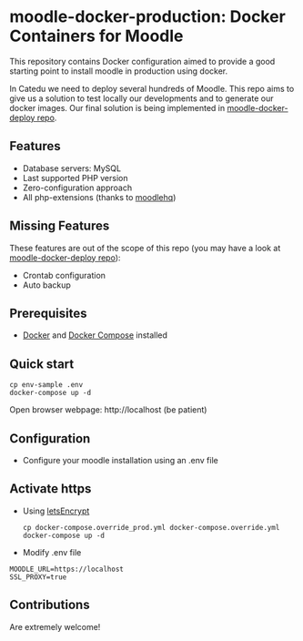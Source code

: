 # moodle-docker-production: Docker Containers for Moodle

This repository contains Docker configuration aimed to provide a good starting point to install moodle in production using docker.

In Catedu we need to deploy several hundreds of Moodle. This repo aims to give us a solution to test locally our developments and to generate our docker images. Our final solution is being implemented in [moodle-docker-deploy repo](https://github.com/catedu/moodle-docker-deploy).


## Features
* Database servers: MySQL 
* Last supported PHP version
* Zero-configuration approach
* All php-extensions (thanks to [moodlehq](https://github.com/moodlehq/moodle-php-apache))


## Missing Features

These features are out of the scope of this repo (you may have a look at [moodle-docker-deploy repo](https://github.com/catedu/moodle-docker-deploy)):

* Crontab configuration
* Auto backup 


## Prerequisites
* [Docker](https://docs.docker.com) and [Docker Compose](https://docs.docker.com/compose/) installed

## Quick start


```
cp env-sample .env
docker-compose up -d
```

Open browser webpage: http://localhost (be patient)


## Configuration

* Configure your moodle installation using an .env file


## Activate https

- Using [letsEncrypt](https://letsencrypt.org/)

  ```
  cp docker-compose.override_prod.yml docker-compose.override.yml
  docker-compose up -d
  ```
- Modify .env file

```
MOODLE_URL=https://localhost
SSL_PROXY=true
```

## Contributions

Are extremely welcome!
